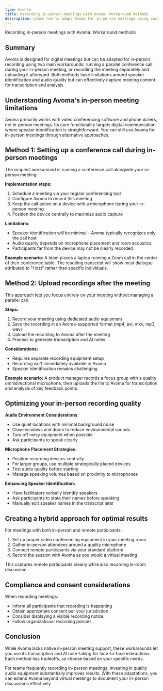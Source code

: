 ```yaml
---
type: how-to
title: Recording in-person meetings with Avoma: Workaround methods
description: Learn how to adapt Avoma for in-person meetings using parallel conference calls or separate recordings, with tips for optimizing audio quality and maintaining speaker identification.
---
```


Recording in-person meetings with Avoma: Workaround methods

## Summary
Avoma is designed for digital meetings but can be adapted for in-person recording using two main workarounds: running a parallel conference call during your in-person meeting, or recording the meeting separately and uploading it afterward. Both methods have limitations around speaker identification and audio quality but can effectively capture meeting content for transcription and analysis.

## Understanding Avoma's in-person meeting limitations

Avoma primarily works with video conferencing software and phone dialers, not in-person meetings. Its core functionality targets digital communication where speaker identification is straightforward. You can still use Avoma for in-person meetings through alternative approaches.

## Method 1: Setting up a conference call during in-person meetings

The simplest workaround is running a conference call alongside your in-person meeting.

**Implementation steps:**

1. Schedule a meeting via your regular conferencing tool
2. Configure Avoma to record this meeting
3. Keep the call active on a device with a microphone during your in-person meeting
4. Position the device centrally to maximize audio capture

**Limitations:**

- Speaker identification will be minimal - Avoma typically recognizes only the call host
- Audio quality depends on microphone placement and room acoustics
- Participants far from the device may not be clearly recorded

**Example scenario:** 
A team places a laptop running a Zoom call in the center of their conference table. The resulting transcript will show most dialogue attributed to "Host" rather than specific individuals.

## Method 2: Upload recordings after the meeting

This approach lets you focus entirely on your meeting without managing a parallel call.

**Steps:**

1. Record your meeting using dedicated audio equipment
2. Save the recording in an Avoma-supported format (mp4, avi, mkv, mp3, wav)
3. Upload the recording to Avoma after the meeting
4. Process to generate transcription and AI notes

**Considerations:**

- Requires separate recording equipment setup
- Recording isn't immediately available in Avoma
- Speaker identification remains challenging

**Example scenario:**
A product manager records a focus group with a quality omnidirectional microphone, then uploads the file to Avoma for transcription and analysis of key feedback points.

## Optimizing your in-person recording quality

**Audio Environment Considerations:**
- Use quiet locations with minimal background noise
- Close windows and doors to reduce environmental sounds
- Turn off noisy equipment when possible
- Ask participants to speak clearly

**Microphone Placement Strategies:**
- Position recording devices centrally
- For larger groups, use multiple strategically placed devices
- Test audio quality before starting
- Manage speaking volumes based on proximity to microphones

**Enhancing Speaker Identification:**
- Have facilitators verbally identify speakers
- Ask participants to state their names before speaking
- Manually edit speaker names in the transcript later

## Creating a hybrid approach for optimal results

For meetings with both in-person and remote participants:

1. Set up proper video conferencing equipment in your meeting room
2. Gather in-person attendees around a quality microphone
3. Connect remote participants via your standard platform
4. Record the session with Avoma as you would a virtual meeting

This captures remote participants clearly while also recording in-room discussion.

## Compliance and consent considerations

When recording meetings:

- Inform all participants that recording is happening
- Obtain appropriate consent per your jurisdiction
- Consider displaying a visible recording notice
- Follow organizational recording policies

## Conclusion

While Avoma lacks native in-person meeting support, these workarounds let you use its transcription and AI note-taking for face-to-face interactions. Each method has tradeoffs, so choose based on your specific needs.

For teams frequently recording in-person meetings, investing in quality audio equipment substantially improves results. With these adaptations, you can extend Avoma beyond virtual meetings to document your in-person discussions effectively.